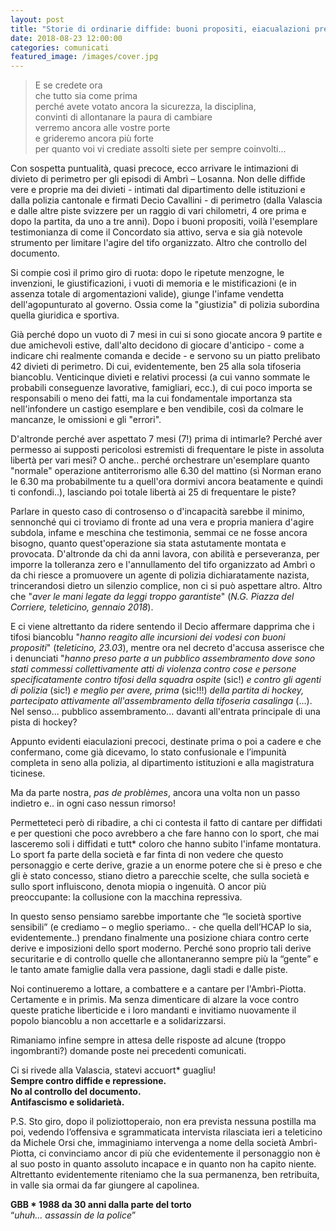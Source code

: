 ```yaml
---
layout: post
title: "Storie di ordinarie diffide: buoni propositi, eiacualazioni precoci e omissioni"
date: 2018-08-23 12:00:00
categories: comunicati
featured_image: /images/cover.jpg
---
```


>E se credete ora  
>che tutto sia come prima  
>perché avete votato ancora la sicurezza, la disciplina,  
>convinti di allontanare la paura di cambiare  
>verremo ancora alle vostre porte  
>e grideremo ancora più forte  
>per quanto voi vi crediate assolti siete per sempre coinvolti…

Con sospetta puntualità, quasi precoce, ecco arrivare le intimazioni di divieto di perimetro per gli episodi di Ambrì – Losanna. Non delle diffide vere e proprie ma dei divieti - intimati dal dipartimento delle istituzioni e dalla polizia cantonale e firmati Decio Cavallini - di perimetro (dalla Valascia e dalle altre piste svizzere per un raggio di vari chilometri, 4 ore prima e dopo la partita, da uno a tre anni). Dopo i buoni propositi, voilà l'esemplare testimonianza di come il Concordato sia attivo, serva e sia già notevole strumento per limitare l'agire del tifo organizzato. Altro che controllo del documento.

Si compie così il primo giro di ruota: dopo le ripetute menzogne, le invenzioni, le giustificazioni, i vuoti di memoria e le mistificazioni (e in assenza totale di argomentazioni valide), giunge l'infame vendetta dell'agopunturato al governo. Ossia come la "giustizia" di polizia subordina quella giuridica e sportiva.

Già perché dopo un vuoto di 7 mesi in cui si sono giocate ancora 9 partite e due amichevoli estive, dall'alto decidono di giocare d'anticipo - come a indicare chi realmente comanda e decide - e servono su un piatto prelibato 42 divieti di perimetro. Di cui, evidentemente, ben 25 alla sola tifoseria biancoblu. Venticinque divieti e relativi processi (a cui vanno sommate le probabili conseguenze lavorative, famigliari, ecc.), di cui poco importa se responsabili o meno dei fatti, ma la cui fondamentale importanza sta nell'infondere un castigo esemplare e ben vendibile, così da colmare le mancanze, le omissioni e gli "errori".

D'altronde perché aver aspettato 7 mesi (7!) prima di intimarle? Perché aver permesso ai supposti pericolosi estremisti di frequentare le piste in assoluta libertà per vari mesi? O anche.. perché orchestrare un'esemplare quanto "normale" operazione antiterrorismo alle 6.30 del mattino (sì Norman erano le 6.30 ma probabilmente tu a quell'ora dormivi ancora beatamente e quindi ti confondi..), lasciando poi totale libertà ai 25 di frequentare le piste?

Parlare in questo caso di controsenso o d'incapacità sarebbe il minimo, sennonché qui ci troviamo di fronte ad una vera e propria maniera d'agire subdola, infame e meschina che testimonia, semmai ce ne fosse ancora bisogno, quanto 
quest'operazione sia stata astutamente montata e provocata. D'altronde da chi da anni lavora, con abilità e perseveranza, per imporre la tolleranza zero e l'annullamento del tifo organizzato ad Ambrì o da chi riesce a promuovere un agente di polizia dichiaratamente nazista, trincerandosi dietro un silenzio complice, non ci si può aspettare altro. Altro che "*aver le mani legate da leggi troppo garantiste*" (*N.G. Piazza del Corriere, teleticino, gennaio 2018*).

E ci viene altrettanto da ridere sentendo il Decio affermare dapprima che i tifosi biancoblu "*hanno reagito alle incursioni dei vodesi con buoni propositi*" (*teleticino, 23.03*), mentre ora nel decreto d'accusa asserisce che i denunciati "*hanno preso parte a un pubblico assembramento dove sono stati commessi collettivamente atti di violenza contro cose e persone specificatamente contro tifosi della squadra ospite* (sic!) *e contro gli agenti di polizia* (sic!) *e meglio per avere, prima* (sic!!!) *della partita di hockey, partecipato attivamente all'assembramento della tifoseria casalinga* (...). Nel senso... pubblico assembramento... davanti all'entrata principale di una pista di hockey?

Appunto evidenti eiaculazioni precoci, destinate prima o poi a cadere e che confermano, come già dicevamo, lo stato confusionale e l’impunità completa in seno alla polizia, al dipartimento istituzioni e alla magistratura ticinese.

Ma da parte nostra, *pas de problèmes*, ancora una volta non un passo indietro e.. in ogni caso nessun rimorso!

Permetteteci però di ribadire, a chi ci contesta il fatto di cantare per diffidati e per questioni che poco avrebbero a che fare hanno con lo sport, che mai lasceremo soli i diffidati e tutt* coloro che hanno subito l'infame montatura.
Lo sport fa parte della società e far finta di non vedere che questo personaggio e certe derive, grazie a un enorme potere che si è preso e che gli è stato concesso, stiano dietro a parecchie scelte, che sulla società e sullo sport influiscono, denota miopia o ingenuità. O ancor più preoccupante: la collusione con la macchina repressiva.

In questo senso pensiamo sarebbe importante che “le società sportive sensibili” (e crediamo – o meglio speriamo.. - che quella dell’HCAP lo sia, evidentemente..) prendano finalmente una posizione chiara contro certe derive e imposizioni dello sport moderno. Perché sono proprio tali derive securitarie e di controllo quelle che allontaneranno sempre più la “gente” e le tanto amate famiglie dalla vera passione, dagli stadi e dalle piste.

Noi continueremo a lottare, a combattere e a cantare per l'Ambrì-Piotta. Certamente e in primis. 
Ma senza dimenticare di alzare la voce contro queste pratiche liberticide e i loro mandanti e invitiamo nuovamente il popolo biancoblu a non accettarle e a solidarizzarsi.

Rimaniamo infine sempre in attesa delle risposte ad alcune (troppo ingombranti?) domande poste nei precedenti comunicati.

Ci si rivede alla Valascia, statevi accuort* guagliu!  
**Sempre contro diffide e repressione.**  
**No al controllo del documento.**  
**Antifascismo e solidarietà.**

P.S. Sto giro, dopo il poliziottoperaio, non era prevista nessuna
postilla ma poi, vedendo l’offensiva e sgrammaticata intervista
rilasciata ieri a teleticino da Michele Orsi che, immaginiamo
intervenga a nome della società Ambrì-Piotta, ci convinciamo ancor di
più che evidentemente il personaggio non è al suo posto in quanto
assoluto incapace e in quanto non ha capito niente. Altrettanto
evidentemente riteniamo che la sua permanenza, ben retribuita, in
valle sia ormai da far giungere al capolinea.

**GBB * 1988 da 30 anni dalla parte del torto**  
“*uhuh... assassin de la police*”